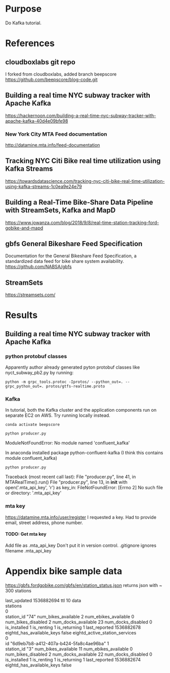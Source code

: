# Purpose
Do Kafka tutorial.

# References

## cloudboxlabs git repo
I forked from cloudboxlabs, added branch beepscore
https://github.com/beepscore/blog-code.git

## Building a real time NYC subway tracker with Apache Kafka
https://hackernoon.com/building-a-real-time-nyc-subway-tracker-with-apache-kafka-40d4e09bfe98

### New York City MTA Feed documentation
http://datamine.mta.info/feed-documentation

## Tracking NYC Citi Bike real time utilization using Kafka Streams
https://towardsdatascience.com/tracking-nyc-citi-bike-real-time-utilization-using-kafka-streams-1c0ea9e24e79

## Building a Real-Time Bike-Share Data Pipeline with StreamSets, Kafka and MapD
https://www.jowanza.com/blog/2018/9/8/real-time-station-tracking-ford-gobike-and-mapd

## gbfs General Bikeshare Feed Specification
Documentation for the General Bikeshare Feed Specification, a standardized data feed for bike share system availability.
https://github.com/NABSA/gbfs

## StreamSets
https://streamsets.com/

# Results

## Building a real time NYC subway tracker with Apache Kafka

### python protobuf classes
Apparently author already generated pyton protobuf classes like nyct_subway_pb2.py by running:

    python -m grpc_tools.protoc -Iprotos/ --python_out=. --grpc_python_out=. protos/gtfs-realtime.proto

### Kafka
In tutorial, both the Kafka cluster and the application components run on separate EC2 on AWS.
Try running locally instead.

    conda activate beepscore

    python producer.py
ModuleNotFoundError: No module named 'confluent_kafka'

In anaconda installed package python-confluent-kafka (I think this contains module confluent_kafka)

    python producer.py
Traceback (most recent call last):
  File "producer.py", line 41, in <module>
    MTARealTime().run()
  File "producer.py", line 13, in __init__
    with open('.mta_api_key', 'r') as key_in:
FileNotFoundError: [Errno 2] No such file or directory: '.mta_api_key'

### mta key
https://datamine.mta.info/user/register
I requested a key. Had to provide email, street address, phone number.

#### TODO: Get mta key
Add file as .mta_api_key
Don't put it in version control. .gitignore ignores filename .mta_api_key


# Appendix bike sample data
https://gbfs.fordgobike.com/gbfs/en/station_status.json
returns json with ~ 300 stations

last_updated	1536882694
ttl	10
data	
stations	
0	
station_id	"74"
num_bikes_available	2
num_ebikes_available	0
num_bikes_disabled	2
num_docks_available	23
num_docks_disabled	0
is_installed	1
is_renting	1
is_returning	1
last_reported	1536882678
eightd_has_available_keys	false
eightd_active_station_services	
0	
id	"6d9eb7b8-a412-407a-b424-5fa8c4ae96ba"
1	
station_id	"3"
num_bikes_available	11
num_ebikes_available	0
num_bikes_disabled	2
num_docks_available	22
num_docks_disabled	0
is_installed	1
is_renting	1
is_returning	1
last_reported	1536882674
eightd_has_available_keys	false
